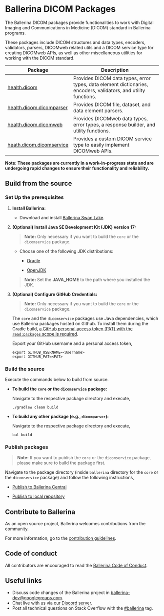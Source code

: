 # Ballerina DICOM Packages

The Ballerina DICOM packages provide functionalities to work with Digital Imaging and Communications in Medicine (DICOM) standard in Ballerina programs.

These packages include DICOM structures and data types, encoders, validators, parsers, DICOMweb related utils and a DICOM service type for creating DICOMweb APIs, as well as other miscellaneous utilities for working with the DICOM standard.

| Package | Description |
| --- | --- |
| [health.dicom](core/ballerina/Module.md) | Provides DICOM data types, error types, data element dictionaries, encoders, validators, and utility functions. |
| [health.dicom.dicomparser](dicomparser/Module.md) | Provides DICOM file, dataset, and data element parsers. |
| [health.dicom.dicomweb](dicomweb/Module.md) | Provides DICOMweb  data types, error types, a response builder, and utility functions.  |
| [heath.dicom.dicomservice](dicomservice/ballerina/Package.md) | Provides a custom DICOM service type to easily implement DICOMweb APIs.  |

**Note: These packages are currently in a work-in-progress state and are undergoing rapid changes to ensure their functionality and reliability.**

## Build from the source

### Set Up the prerequisites

1. **Install Ballerina:**

    - Download and install [Ballerina Swan Lake](https://ballerina.io/).

2. **(Optional) Install Java SE Development Kit (JDK) version 17:**

    > **Note:** Only necessary if you want to build the `core` or the `dicomservice` package.

    - Choose one of the following JDK distributions:

        - [Oracle](https://www.oracle.com/java/technologies/downloads/)

        - [OpenJDK](https://adoptium.net/)

    > **Note:** Set the **JAVA_HOME** to the path where you installed the JDK.

3. **(Optional) Configure GitHub Credentials:**

    > **Note:** Only necessary if you want to build the `core` or the `dicomservice` package.

    The `core` and the `dicomservice` packages use Java dependencies, which use Ballerina packages hosted on Github. To install them during the Gradle build, [a GitHub personal access token (PAT) with the `read:packages` scope is required](https://docs.github.com/en/packages/working-with-a-github-packages-registry/working-with-the-gradle-registry#authenticating-to-github-packages).

    Export your GitHub username and a personal access token,

    ```shell
    export GITHUB_USERNAME=<Username>
    export GITHUB_PAT=<PAT>
    ```

### Build the source

Execute the commands below to build from source.

- **To build the `core` or the `dicomservice` package:**

  Navigate to the respective package directory and execute,

  ```shell
  ./gradlew clean build
  ```

- **To build any other package (e.g., `dicomparser`):**

  Navigate to the respective package directory and execute,

  ```shell
  bal build
  ```

### Publish packages
> **Note:** If you want to publish the `core` or the `dicomservice` package, please make sure to build the package first.

Navigate to the package directory (inside `ballerina` directory for the `core` or the `dicomservice` package) and follow the following instructions,

- [Publish to Ballerina Central](https://ballerina.io/learn/publish-packages-to-ballerina-central/#publish-a-package-to-ballerina-central)

- [Publish to local repository](https://ballerina.io/learn/manage-dependencies/#use-dependencies-from-the-local-repository)

## Contribute to Ballerina

As an open source project, Ballerina welcomes contributions from the community.

For more information, go to the [contribution guidelines](https://github.com/ballerina-platform/ballerina-lang/blob/master/CONTRIBUTING.md).

## Code of conduct

All contributors are encouraged to read the [Ballerina Code of Conduct](https://ballerina.io/code-of-conduct).

## Useful links
- Discuss code changes of the Ballerina project in [ballerina-dev@googlegroups.com](mailto:ballerina-dev@googlegroups.com).
- Chat live with us via our [Discord server](https://discord.gg/ballerinalang).
- Post all technical questions on Stack Overflow with the [#ballerina](https://stackoverflow.com/questions/tagged/ballerina) tag.
